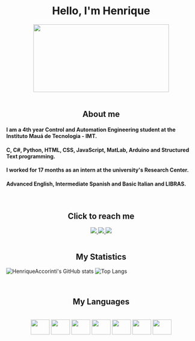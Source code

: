 <div style="display: inline_block"><br>
  <h1 align="center" >Hello, I'm Henrique </h1>
  </div>
  
  <div align="center">
    <img align="center" height="180" width="360" src="https://remote-tools-images.s3.amazonaws.com/programmer-memes/53.jpg" />
  </div>
  <div style="display: inline_block"><br> 
  <h2 align="center" >About me</h2>
    <h4 align="left" >I am a 4th year Control and Automation Engineering student at the Instituto Mauá de Tecnologia - IMT.</h4>
    <h4 align="left" >C, C#, Python, HTML, CSS, JavaScript, MatLab, Arduino and Structured Text programming.</h4>
    <h4 align="left" >I worked for 17 months as an intern at the university's Research Center.</h4>
  <h4 align="left" >Advanced English, Intermediate Spanish and Basic Italian and LIBRAS.</h4>
<div/>
  
 <div style="display: inline_block"><br> 
  <h2 align="center" >Click to reach me</h2>
<div/>
  
<div align="center">
  <a href="https://github.com/HenriqueAccorinti" target="_blank">
    <img src="https://img.shields.io/badge/GitHub-100000?style=for-the-badge&logo=github&logoColor=white" target="_blank">
  </a>
  <a href = "mailto:henrique.f.accorinti@gmail.com" target="_blank">
    <img src="https://img.shields.io/badge/Gmail-D14836?style=for-the-badge&logo=gmail&logoColor=white">
  </a>
  <a href="https://www.linkedin.com/in/henrique-accorinti/" target="_blank">
    <img src="https://img.shields.io/badge/-LinkedIn-%230077B5?style=for-the-badge&logo=linkedin&logoColor=white" target="_blank">
  </a>
  <br>
</div>
  
<div style="display: inline_block"><br>
    <h2 align="center" >My Statistics</h2>
<div/>
  
![HenriqueAccorinti's GitHub stats](https://github-readme-stats.vercel.app/api?username=HenriqueAccorinti&show_icons=true&theme=radical)
![Top Langs](https://github-readme-stats.vercel.app/api/top-langs/?username=HenriqueAccorinti&layout=donut&theme=radical)



<div style="display: inline_block"><br>
    <h2 align="center" >My Languages</h2>
<div/>

<div style="display: inline_block" align= "center"><br>
  <img align="center" height="40" width="50" src="https://cdn.jsdelivr.net/gh/devicons/devicon/icons/python/python-original-wordmark.svg" />
  <img align="center" height="40" width="50" src="https://cdn.jsdelivr.net/gh/devicons/devicon/icons/c/c-original.svg" />
  <img align="center" height="40" width="50" src="https://cdn.jsdelivr.net/gh/devicons/devicon/icons/csharp/csharp-original.svg" />
  <img align="center" height="40" width="50" src="https://cdn.jsdelivr.net/gh/devicons/devicon/icons/html5/html5-original-wordmark.svg" />
  <img align="center" height="40" width="50" src="https://cdn.jsdelivr.net/gh/devicons/devicon/icons/css3/css3-original-wordmark.svg" />
  <img align="center" height="40" width="50" src="https://cdn.jsdelivr.net/gh/devicons/devicon/icons/javascript/javascript-plain.svg" />
  <img align="center" height="40" width="50" src="https://cdn.jsdelivr.net/gh/devicons/devicon/icons/arduino/arduino-original-wordmark.svg" />
